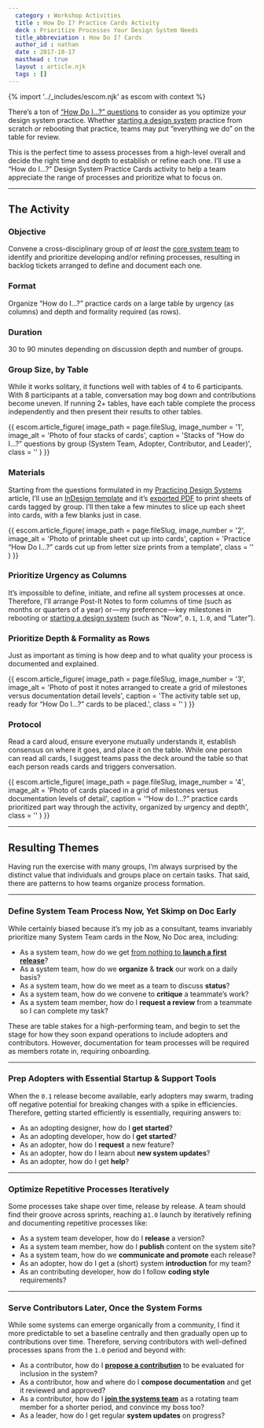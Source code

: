 ```yaml
---
  category : Workshop Activities
  title : How Do I? Practice Cards Activity
  deck : Prioritize Processes Your Design System Needs
  title_abbreviation : How Do I? Cards
  author_id : nathan
  date : 2017-10-17
  masthead : true
  layout : article.njk
  tags : []
---
```


{% import '../_includes/escom.njk' as escom with context %}

There’s a ton of [“How Do I…?” questions](/articles/practicing-design-systems) to consider as you optimize your design system practice. Whether [starting a design system](/articles/starting-a-design-system) practice from scratch _or_ rebooting that practice, teams may put “everything we do” on the table for review.

This is the perfect time to assess processes from a high-level overall and decide the right time and depth to establish or refine each one. I’ll use a “How do I…?” Design System Practice Cards activity to help a team appreciate the range of processes and prioritize what to focus on.

---

## The Activity

### Objective

Convene a cross-disciplinary group of _at least_ the [core system team](/articles/designing-a-systems-team) to identify and prioritize developing and/or refining processes, resulting in backlog tickets arranged to define and document each one.

### Format

Organize “How do I…?” practice cards on a large table by urgency (as columns) and depth and formality required (as rows).

### Duration

30 to 90 minutes depending on discussion depth and number of groups.

### Group Size, by Table

While it works solitary, it functions well with tables of 4 to 6 participants. With 8 participants at a table, conversation may bog down and contributions become uneven. If running 2+ tables, have each table complete the process independently and then present their results to other tables.

{{ escom.article_figure(
      image_path = page.fileSlug,
      image_number = '1',
      image_alt = 'Photo of four stacks of cards',
      caption = 'Stacks of “How do I…?” questions by group (System Team, Adopter, Contributor, and Leader)',
      class = ''
  ) }}

### Materials

Starting from the questions formulated in my [Practicing Design Systems](/articles/practicing-design-systems) article, I’ll use an [InDesign template](https://drive.google.com/open?id=0B8d1xG5453rOZWNqLTJnclEtc0E) and it’s [exported PDF](https://drive.google.com/open?id=0B8d1xG5453rOLVVRRjByTmpBdVU) to print sheets of cards tagged by group. I’ll then take a few minutes to slice up each sheet into cards, with a few blanks just in case.

{{ escom.article_figure(
      image_path = page.fileSlug,
      image_number = '2',
      image_alt = 'Photo of printable sheet cut up into cards',
      caption = 'Practice “How Do I…?” cards cut up from letter size prints from a template',
      class = ''
  ) }}

### Prioritize Urgency as Columns

It’s impossible to define, initiate, and refine all system processes at once. Therefore, I’ll arrange Post-It Notes to form columns of time (such as months or quarters of a year) or — my preference — key milestones in rebooting or [starting a design system](/articles/starting-a-design-system) (such as “Now”, `0.1`, `1.0`, and “Later”).

### Prioritize Depth & Formality as Rows

Just as important as timing is how deep and to what quality your process is documented and explained.

{{ escom.article_figure(
      image_path = page.fileSlug,
      image_number = '3',
      image_alt = 'Photo of post it notes arranged to create a grid of milestones versus documentation detail levels',
      caption = 'The activity table set up, ready for “How Do I…?” cards to be placed.',
      class = ''
  ) }}

### Protocol

Read a card aloud, ensure everyone mutually understands it, establish consensus on where it goes, and place it on the table. While one person can read all cards, I suggest teams pass the deck around the table so that each person reads cards and triggers conversation.

{{ escom.article_figure(
      image_path = page.fileSlug,
      image_number = '4',
      image_alt = 'Photo of cards placed in a grid of milestones versus documentation levels of detail',
      caption = '“How do I…?” practice cards prioritized part way through the activity, organized by urgency and depth',
      class = ''
  ) }}

---

## Resulting Themes

Having run the exercise with many groups, I’m always surprised by the distinct value that individuals and groups place on certain tasks. That said, there are patterns to how teams organize process formation.

---

### Define System Team Process Now, Yet Skimp on Doc Early

While certainly biased because it’s my job as a consultant, teams invariably prioritize many System Team cards in the Now, No Doc area, including:

- As a system team, how do we get [from nothing to **launch a first release**](/articles/starting-a-design-system)?
- As a system team, how do we **organize** & **track** our work on a daily basis?
- As a system team, how do we meet as a team to discuss **status**?
- As a system team, how do we convene to **critique** a teammate’s work?
- As a system team member, how do I **request a review** from a teammate so I can complete my task?

These are table stakes for a high-performing team, and begin to set the stage for how they soon expand operations to include adopters and contributors. However, documentation for team processes will be required as members rotate in, requiring onboarding.

---

### Prep Adopters with Essential Startup & Support Tools

When the `0.1` release become available, early adopters may swarm, trading off negative potential for breaking changes with a spike in efficiencies. Therefore, getting started efficiently is essentially, requiring answers to:

- As an adopting designer, how do I **get started**?
- As an adopting developer, how do I **get started**?
- As an adopter, how do I **request** a new feature?
- As an adopter, how do I learn about **new system updates**?
- As an adopter, how do I get **help**?

---

### Optimize Repetitive Processes Iteratively

Some processes take shape over time, release by release. A team should find their groove across sprints, reaching a`1.0` launch by iteratively refining and documenting repetitive processes like:

- As a system team developer, how do I **release** a version?
- As a system team member, how do I **publish** content on the system site?
- As a system team, how do we **communicate and promote** each release?
- As an adopter, how do I get a (short) system **introduction** for my team?
- As an contributing developer, how do I follow **coding style** requirements?

---

### Serve Contributors Later, Once the System Forms

While some systems can emerge organically from a community, I find it more predictable to set a baseline centrally and then gradually open up to contributions over time. Therefore, serving contributors with well-defined processes spans from the `1.0` period and beyond with:

- As a contributor, how do I [**propose a contribution**](/articles/contributions-to-design-systems) to be evaluated for inclusion in the system?
- As a contributor, how and where do I **compose documentation** and get it reviewed and approved?
- As a contributor, how do I [**join the systems team**](/articles/designing-a-systems-team) as a rotating team member for a shorter period, and convince my boss too?
- As a leader, how do I get regular **system updates** on progress?
